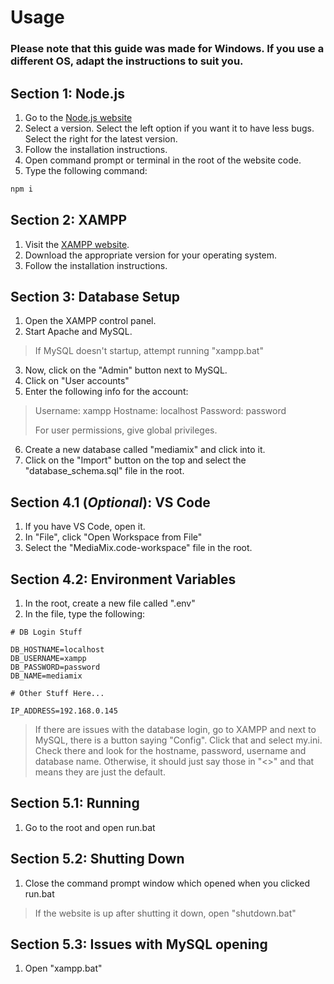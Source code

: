 # Usage

### Please note that this guide was made for Windows. If you use a different OS, adapt the instructions to suit you.

## Section 1: Node.js

1. Go to the [Node.js website](https://nodejs.org/en "Node.js")
2. Select a version. Select the left option if you want it to have less bugs. Select the right for the latest version.
3. Follow the installation instructions.
4. Open command prompt or terminal in the root of the website code.
5. Type the following command:

```bash
npm i
```

## Section 2: XAMPP

1. Visit the [XAMPP website](https://www.apachefriends.org/index.html).
2. Download the appropriate version for your operating system.
3. Follow the installation instructions.

## Section 3: Database Setup

1. Open the XAMPP control panel.
2. Start Apache and MySQL.

> If MySQL doesn't startup, attempt running "xampp.bat"

3. Now, click on the "Admin" button next to MySQL.
4. Click on "User accounts"
5. Enter the following info for the account:

> Username: xampp
> Hostname: localhost
> Password: password
>
> For user permissions, give global privileges.

6. Create a new database called "mediamix" and click into it.
7. Click on the "Import" button on the top and select the "database_schema.sql" file in the root.

## Section 4.1 (*Optional*): VS Code

1. If you have VS Code, open it.
2. In "File", click "Open Workspace from File"
3. Select the "MediaMix.code-workspace" file in the root.

## Section 4.2: Environment Variables

1. In the root, create a new file called ".env"
2. In the file, type the following:

```
# DB Login Stuff

DB_HOSTNAME=localhost
DB_USERNAME=xampp
DB_PASSWORD=password
DB_NAME=mediamix

# Other Stuff Here...

IP_ADDRESS=192.168.0.145
```

> If there are issues with the database login, go to XAMPP and next to MySQL, there is a button saying "Config". Click that and select my.ini. Check there and look for the hostname, password, username and database name. Otherwise, it should just say those in "<>" and that means they are just the default.

## Section 5.1: Running

1. Go to the root and open run.bat

## Section 5.2: Shutting Down

1. Close the command prompt window which opened when you clicked run.bat

> If the website is up after shutting it down, open "shutdown.bat"

## Section 5.3: Issues with MySQL opening

1. Open "xampp.bat"